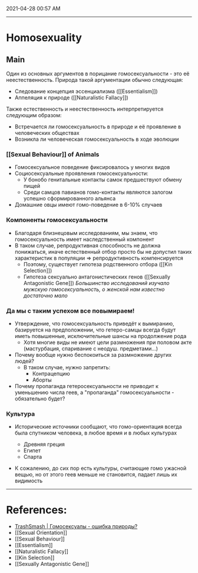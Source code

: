 
2021-04-28 00:57 AM
***

# Homosexuality
## Main
Один из основных аргументов в порицание гомосексуальности - это её неестественность. Природа такой аргументации обычно следующая:
- Следование концепция эссенциализма ([[Essentialism]])
- Аппеляция к природе ([[Naturalistic Fallacy]])

Также естественность и неестественность интерпретируется следующим образом:
- Встречается ли гомосексуальность в природе и её проявление в человеческих обществах
- Возникла ли человеческая гомосексуальность в ходе эволюции
### [[Sexual Behaviour]] of Animals
- Гомосексуальное поведение фиксировалось у многих видов
- Социосексуальные проявления гомосексуальности:
	- У бонобо генитальные контакты самок предшествуют обмену пищей
	- Среди самцов павианов гомо-контакты являются залогом успешно сформированного альянса
- Домашние овцы имеют гомо-поведение в 6-10% случаев
### Компоненты гомосексуальности
- Благодаря близнецовым исследованиям, мы знаем, что гомосексуальность имеет наследственный компонент
- В таком случае, репродуктивная способность не должна понижаться, иначе естественный отбор просто бы не допустил таких характеристик в популяции => репродуктивность компенсируется
	- Поэтому, существует гипотеза родственного отбора ([[Kin Selection]])
	- Гипотеза сексуально антагонистических генов ([[Sexually Antagonistic Gene]])
*Большинство исследований изучало мужскую гомосексуальность, о женской нам известно достаточно мало*

### Да мы с таким успехом все повымираем! 
- Утверждение, что гомосексуальность приведёт к вымиранию, базируется на предположении, что гетеро-самцы всегда будут иметь повышенные, исключительные шансы на продолжение рода
	- Хотя многие виды не имеют цели размножения при половом акте (мастурбация, спаривание с неодуш. предметами...)
- Почему вообще нужно беспокоиться за размножение других людей?
	- В таком случае, нужно запретить:
		- Контрацепцию
		- Аборты
- Почему пропаганда гетеросексуальности не приводит к уменьшению числа геев, а "пропаганда" гомосексуальности - обязательно будет?
### Культура
- Исторические источники сообщают, что гомо-ориентация всегда была спутником человека, в любое время и в любых культурах
	- Древняя греция
	- Египет
	- Спарта

- К сожалению, до сих пор есть культуры, считающие гомо ужасной вещью, но от этого геев меньше не становится, падает лишь их видимость


***

# References:
- [TrashSmash | Гомосексуалы - ошибка природы?](https://www.youtube.com/watch?v=3B66D5t0vjs&list=WL&index=81)
- [[Sexual Orientation]]
- [[Sexual Behaviour]]
- [[Essentialism]]
- [[Naturalistic Fallacy]]
- [[Kin Selection]]
- [[Sexually Antagonistic Gene]] 